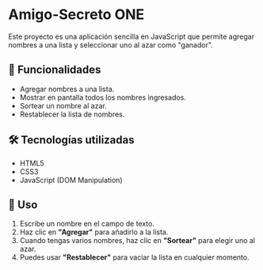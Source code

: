 # Amigo-Secreto ONE

Este proyecto es una aplicación sencilla en JavaScript que permite agregar nombres a una lista y seleccionar uno al azar como "ganador".

## 🚀 Funcionalidades

- Agregar nombres a una lista.
- Mostrar en pantalla todos los nombres ingresados.
- Sortear un nombre al azar.
- Restablecer la lista de nombres.

## 🛠️ Tecnologías utilizadas

- HTML5
- CSS3
- JavaScript (DOM Manipulation)

## 📌 Uso

1. Escribe un nombre en el campo de texto.
2. Haz clic en **"Agregar"** para añadirlo a la lista.
3. Cuando tengas varios nombres, haz clic en **"Sortear"** para elegir uno al azar.
4. Puedes usar **"Restablecer"** para vaciar la lista en cualquier momento.
